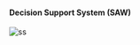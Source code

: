 #### Decision Support System (SAW)
![ss](http://images2.imagebam.com/52/71/4a/3d121e881304894.png)

